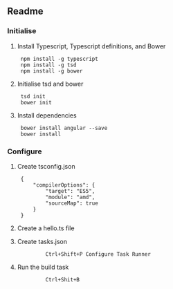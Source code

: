 ## Readme

### Initialise
1. Install Typescript, Typescript definitions, and Bower


        npm install -g typescript        
        npm install -g tsd
        npm install -g bower
                
1. Initialise tsd and bower

        tsd init
        bower init

1. Install dependencies

        bower install angular --save
        bower install 

### Configure                        
1. Create tsconfig.json

		{
            "compilerOptions": {
                "target": "ES5",
                "module": "amd",
                "sourceMap": true
            }
        }
        
1. Create a hello.ts file
1. Create tasks.json
        
                Ctrl+Shift+P Configure Task Runner

1. Run the build task

                Ctrl+Shit+B                


                
                
                      